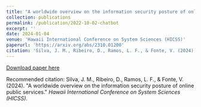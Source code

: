 ```yaml
---
title: "A worldwide overview on the information security posture of online public services"
collection: publications
permalink: /publication/2022-10-02-chatbot
excerpt: ''
date: 2024-01-04
venue: 'Hawaii International Conference on System Sciences (HICSS)'
paperurl: 'https://arxiv.org/abs/2310.01200'
citation: 'Silva, J. M., Ribeiro, D., Ramos, L. F., & Fonte, V. (2024). "A worldwide overview on the information security posture of online public services." <i>Hawaii International Conference on System Sciences (HICSS)</i>.'
---
```


[Download paper here](https://arxiv.org/abs/2310.01200)

Recommended citation: Silva, J. M., Ribeiro, D., Ramos, L. F., & Fonte, V. (2024). "A worldwide overview on the information security posture of online public services." <i>Hawaii International Conference on System Sciences (HICSS)</i>.
